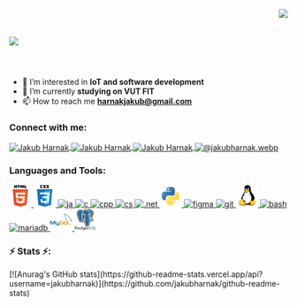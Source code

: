 <img align="right" src="https://visitor-badge.laobi.icu/badge?page_id=jakubharnak.jakubharnak" />

<h1 align-"center">
<a href-"https://git.io/typing-svg">
  <img src="https://readme-typing-svg.herokuapp.com?font=Fira+Code&pause=1000&random=false&width=500&height=70&duration=4000&lines=Hi+There!+👋;+I'm+Jakub+Harňák!;" />
</a>
</h1>

<br/>

- 👀 I’m interested in **IoT and software development**
- 🌱 I’m currently **studying on VUT FIT**
- 📫 How to reach me **harnakjakub@gmail.com**

<h3 align="left">Connect with me:</h3>
<p align="left">
<a href="mailto:harnakjakub@gmail.com" target="blank">
  <img align="center" src="https://upload.wikimedia.org/wikipedia/commons/thumb/7/7e/Gmail_icon_%282020%29.svg/1280px-Gmail_icon_%282020%29.svg.png" alt="Jakub Harnak" height="30" width="40" />
</a>
<a href="https://www.linkedin.com/in/jakub-har%C5%88%C3%A1k-9850b5266/" target="blank">
  <img align="center" src="https://raw.githubusercontent.com/rahuldkjain/github-profile-readme-generator/master/src/images/icons/Social/linked-in-alt.svg" alt="Jakub Harnak" height="30" width="40" />
</a>
<a href="https://www.facebook.com/profile.php?id=100008774028957" target="blank">
  <img align="center" src="https://raw.githubusercontent.com/rahuldkjain/github-profile-readme-generator/master/src/images/icons/Social/facebook.svg" alt="Jakub Harnak" height="30" width="40" />
</a>
<a href="https://www.instagram.com/jakubharnak.webp/" target="blank">
  <img align="center" src="https://raw.githubusercontent.com/rahuldkjain/github-profile-readme-generator/master/src/images/icons/Social/instagram.svg" alt="@jakubharnak.webp" height="30" width="40" />
</a>
</p>

<h3 align="left">Languages and Tools:</h3>
<p align="left"> 
  <a href="https://www.w3.org/html/" target="_blank" rel="noreferrer"> <img src="https://raw.githubusercontent.com/devicons/devicon/master/icons/html5/html5-original-wordmark.svg" alt="html5" width="40" height="40"/> </a> 
  <a href="https://www.w3schools.com/css/" target="_blank" rel="noreferrer"> <img src="https://raw.githubusercontent.com/devicons/devicon/master/icons/css3/css3-original-wordmark.svg" alt="css3" width="40" height="40"/> </a>
  <a href="https://www.w3schools.com/js/" target="_blank" rel="noreferrer"> <img src="https://upload.wikimedia.org/wikipedia/commons/thumb/9/99/Unofficial_JavaScript_logo_2.svg/640px-Unofficial_JavaScript_logo_2.svg.png" alt="ja" width="40" height="40"/> </a>
  <a href="https://www.w3schools.com/c/" target="_blank" rel="noreferrer"> <img src="https://upload.wikimedia.org/wikipedia/commons/1/18/C_Programming_Language.svg" alt="c" width="40" height="40"/> </a>
  <a href="https://www.w3schools.com/cpp/" target="_blank" rel="noreferrer"> <img src="https://upload.wikimedia.org/wikipedia/commons/1/18/ISO_C%2B%2B_Logo.svg" alt="cpp" width="40" height="40"/> </a>
  <a href="https://www.w3schools.com/cs/" target="_blank" rel="noreferrer"> <img src="https://upload.wikimedia.org/wikipedia/commons/b/bd/Logo_C_sharp.svg" alt="cs" width="40" height="40"/> </a>
  <a href="https://en.wikipedia.org/wiki/.NET_Framework" target="_blank" rel="noreferrer"> <img src="https://upload.wikimedia.org/wikipedia/commons/7/7d/Microsoft_.NET_logo.svg" alt=".net" width="40" height="40"/> </a>
  <a href="https://www.python.org" target="_blank" rel="noreferrer"> <img src="https://raw.githubusercontent.com/devicons/devicon/master/icons/python/python-original.svg" alt="python" width="40" height="40"/> </a> 
  <a href="https://www.figma.com/" target="_blank" rel="noreferrer"> <img src="https://www.vectorlogo.zone/logos/figma/figma-icon.svg" alt="figma" width="40" height="40"/> </a> 
  <a href="https://git-scm.com/" target="_blank" rel="noreferrer"> <img src="https://www.vectorlogo.zone/logos/git-scm/git-scm-icon.svg" alt="git" width="40" height="40"/> </a> 
  <a href="https://www.linux.org/" target="_blank" rel="noreferrer"> <img src="https://raw.githubusercontent.com/devicons/devicon/master/icons/linux/linux-original.svg" alt="linux" width="40" height="40"/> </a> 
  <a href="https://www.gnu.org/software/bash/" target="_blank" rel="noreferrer"> <img src="https://www.vectorlogo.zone/logos/gnu_bash/gnu_bash-icon.svg" alt="bash" width="40" height="40"/> </a>
  <a href="https://mariadb.org/" target="_blank" rel="noreferrer"> <img src="https://www.vectorlogo.zone/logos/mariadb/mariadb-icon.svg" alt="mariadb" width="40" height="40"/> </a> 
  <a href="https://www.mysql.com/" target="_blank" rel="noreferrer"> <img src="https://raw.githubusercontent.com/devicons/devicon/master/icons/mysql/mysql-original-wordmark.svg" alt="mysql" width="40" height="40"/> </a> 
  <a href="https://www.postgresql.org" target="_blank" rel="noreferrer"> <img src="https://raw.githubusercontent.com/devicons/devicon/master/icons/postgresql/postgresql-original-wordmark.svg" alt="postgresql" width="40" height="40"/> </a> 
</p>
  <!--- STILL LEARNING
  <a href="https://reactjs.org/" target="_blank" rel="noreferrer"> <img src="https://raw.githubusercontent.com/devicons/devicon/master/icons/react/react-original-wordmark.svg" alt="react" width="40" height="40"/> </a> 
  <a href="https://reactnative.dev/" target="_blank" rel="noreferrer"> <img src="https://reactnative.dev/img/header_logo.svg" alt="reactnative" width="40" height="40"/> </a> 
  <a href="https://tailwindcss.com/" target="_blank" rel="noreferrer"> <img src="https://www.vectorlogo.zone/logos/tailwindcss/tailwindcss-icon.svg" alt="tailwind" width="40" height="40"/> </a> 
  <a href="" target="_blank" rel="noreferrer"> <img src="" alt="ja" width="40" height="40"/> </a>
  <a href="" target="_blank" rel="noreferrer"> <img src="" alt="ja" width="40" height="40"/> </a>
  <a href="" target="_blank" rel="noreferrer"> <img src="" alt="ja" width="40" height="40"/> </a>
  <a href="" target="_blank" rel="noreferrer"> <img src="" alt="ja" width="40" height="40"/> </a>
  <a href="" target="_blank" rel="noreferrer"> <img src="" alt="ja" width="40" height="40"/> </a>
  --->

<h3 align="left">⚡ Stats ⚡:</h3>
[![Anurag's GitHub stats](https://github-readme-stats.vercel.app/api?username=jakubharnak)](https://github.com/jakubharnak/github-readme-stats)
<!---
jakubharnak/jakubharnak is a ✨ special ✨ repository because its `README.md` (this file) appears on your GitHub profile.
You can click the Preview link to take a look at your changes.
--->
